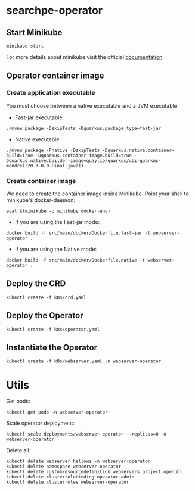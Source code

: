 # searchpe-operator

## Start Minikube

```shell
minikube start
```

For more details about minikube visit the official [documentation](https://minikube.sigs.k8s.io/docs/start/).

## Operator container image

### Create application executable

You must choose between a native executable and a JVM executable

- Fast-jar executable:

```shell
./mvnw package -DskipTests -Dquarkus.package.type=fast-jar
```

- Native executable:

```shell
./mvnw package -Pnative -DskipTests -Dquarkus.native.container-build=true -Dquarkus.container-image.build=true -Dquarkus.native.builder-image=quay.io/quarkus/ubi-quarkus-mandrel:20.3.0.0.Final-java11
```

### Create container image

We need to create the container image inside Minikube. Point your shell to minikube's docker-daemon:

```shell
eval $(minikube -p minikube docker-env)
```

- If you are using the Fast-jar mode:

```shell
docker build -f src/main/docker/Dockerfile.fast-jar -t webserver-operator .
```

- If you are using the Native mode:

```shell
docker build -f src/main/docker/Dockerfile.native -t webserver-operator .
```

## Deploy the CRD

```shell
kubectl create -f k8s/crd.yaml
```

## Deploy the Operator

```shell
kubectl create -f k8s/operator.yaml
```

## Instantiate the Operator

```shell
kubectl create -f k8s/webserver.yaml -n webserver-operator
```

# Utils

Get pods:

```shell
kubectl get pods -n webserver-operator
```

Scale operator deployment:

```shell
kubectl scale deployments/webserver-operator --replicas=0 -n webserver-operator
```

Delete all:

```shell
kubectl delete webserver hellows -n webserver-operator
kubectl delete namespace webserver-operator
kubectl delete customresourcedefinition webservers.project.openubl
kubectl delete clusterrolebinding operator-admin
kubectl delete clusterroles webserver-operator
```
